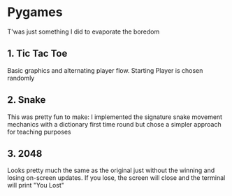 # Pygames
T'was just something I did to evaporate the boredom 

## 1. Tic Tac Toe
Basic graphics and alternating player flow. Starting Player is chosen randomly

## 2. Snake
This was pretty fun to make: I implemented the signature snake movement mechanics with a dictionary first time round but chose a simpler approach for teaching purposes

## 3. 2048
Looks pretty much the same as the original just without the winning and losing on-screen updates. If you lose, the screen will close and the terminal will print "You Lost"
